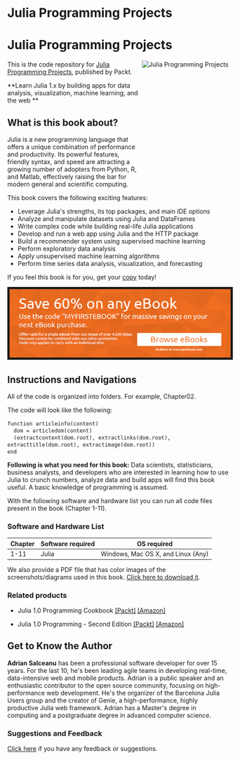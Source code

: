 # Julia Programming Projects
# Julia Programming Projects

<a href="https://www.packtpub.com/big-data-and-business-intelligence/julia-programming-projects?utm_source=github&utm_medium=repository&utm_campaign=9781788292740 "><img src="https://dz13w8afd47il.cloudfront.net/sites/default/files/imagecache/ppv4_main_book_cover/9781788292740%20Copy.png" alt="Julia Programming Projects" height="256px" align="right"></a>

This is the code repository for [Julia Programming Projects](https://www.packtpub.com/big-data-and-business-intelligence/julia-programming-projects?utm_source=github&utm_medium=repository&utm_campaign=9781788292740 ), published by Packt.

**Learn Julia 1.x by building apps for data analysis, visualization, machine learning, and the web	**

## What is this book about?
<span class="sugar_field" id="description">Julia is a new programming language that offers a unique combination of performance and productivity. Its powerful features, friendly syntax, and speed are attracting a growing number of adopters from Python, R, and Matlab, effectively raising the bar for modern general and scientific computing.</span>

This book covers the following exciting features:
* Leverage Julia's strengths, its top packages, and main IDE options 
* Analyze and manipulate datasets using Julia and DataFrames 
* Write complex code while building real-life Julia applications 
* Develop and run a web app using Julia and the HTTP package 
* Build a recommender system using supervised machine learning 
* Perform exploratory data analysis 
* Apply unsupervised machine learning algorithms 
* Perform time series data analysis, visualization, and forecasting 

If you feel this book is for you, get your [copy](https://www.amazon.com/dp/178829274X) today!

<a href="https://www.packtpub.com/?utm_source=github&utm_medium=banner&utm_campaign=GitHubBanner"><img src="https://raw.githubusercontent.com/PacktPublishing/GitHub/master/GitHub.png" 
alt="https://www.packtpub.com/" border="5" /></a>

## Instructions and Navigations
All of the code is organized into folders. For example, Chapter02.

The code will look like the following:
```
function articleinfo(content) 
  dom = articledom(content) 
  (extractcontent(dom.root), extractlinks(dom.root), extracttitle(dom.root), extractimage(dom.root)) 
end 
```

**Following is what you need for this book:**
Data scientists, statisticians, business analysts, and developers who are interested in learning how to use Julia to crunch numbers, analyze data and build apps will find this book useful. A basic knowledge of programming is assumed.

With the following software and hardware list you can run all code files present in the book (Chapter 1-11).
### Software and Hardware List
| Chapter  | Software required                    | OS required                        |
| -------- | ------------------------------------ | -----------------------------------|
| 1-11     | Julia                                | Windows, Mac OS X, and Linux (Any) |


We also provide a PDF file that has color images of the screenshots/diagrams used in this book. [Click here to download it](https://www.packtpub.com/sites/default/files/downloads/9781788292740_ColorImages.pdf?).

### Related products
* Julia 1.0 Programming Cookbook [[Packt]](https://www.packtpub.com/application-development/julia-10-programming-cookbook?utm_source=github&utm_medium=repository&utm_campaign=9781788998369 ) [[Amazon]](https://www.amazon.com/dp/1788998367)

* Julia 1.0 Programming - Second Edition [[Packt]](https://www.packtpub.com/application-development/julia-10-programming-second-edition?utm_source=github&utm_medium=repository&utm_campaign=9781788999090 ) [[Amazon]](https://www.amazon.com/dp/1788999096)

## Get to Know the Author
**Adrian Salceanu**
has been a professional software developer for over 15 years. For the last 10, he's been leading agile teams in developing real-time, data-intensive web and mobile products. Adrian is a public speaker and an enthusiastic contributor to the open source community, focusing on high-performance web development. He's the organizer of the Barcelona Julia Users group and the creator of Genie, a high-performance, highly productive Julia web framework. Adrian has a Master's degree in computing and a postgraduate degree in advanced computer science.

### Suggestions and Feedback
[Click here](https://docs.google.com/forms/d/e/1FAIpQLSdy7dATC6QmEL81FIUuymZ0Wy9vH1jHkvpY57OiMeKGqib_Ow/viewform) if you have any feedback or suggestions.


